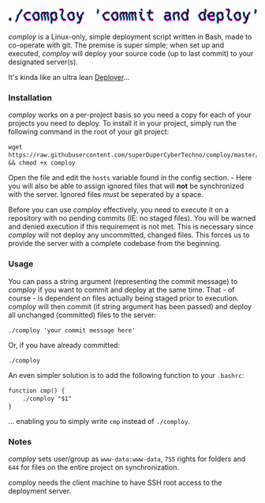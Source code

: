 ![comploy](https://raw.githubusercontent.com/superDuperCyberTechno/comploy/master/header.png)

_comploy_ is a Linux-only, simple deployment script written in Bash, made to co-operate with git. The premise is super simple; when set up and executed, _comploy_ will deploy your source code (up to last commit) to your designated server(s). 

It's kinda like an ultra lean [Deployer](https://deployer.org/)...

### Installation
_comploy_ works on a per-project basis so you need a copy for each of your projects you need to deploy.
To install it in your project, simply run the following command in the root of your git project:

```
wget https://raw.githubusercontent.com/superDuperCyberTechno/comploy/master/comploy && chmod +x comploy
```

Open the file and edit the `hosts` variable found in the config section. - Here you will also be able to assign ignored files that will **not** be synchronized with the server. Ignored files *must* be seperated by a space.

Before you can use _comploy_ effectively, you need to execute it on a repository with no pending commits (IE: no staged files). You will be warned and denied execution if this requirement is not met. This is necessary since _comploy_ will not deploy any uncommitted, changed files. This forces us to provide the server with a complete codebase from the beginning.


### Usage
You can pass a string argument (representing the commit message) to _comploy_ if you want to commit and deploy at the same time. That - of course - is dependent on files actually being staged prior to execution. _comploy_ will then commit (if string argument has been passed) and deploy all unchanged (committed) files to the server:

```
./comploy 'your commit message here'
```

Or, if you have already committed:

```
./comploy
```

An even simpler solution is to add the following function to your `.bashrc`:

```
function cmp() {
    ./comploy "$1"
}
```

... enabling you to simply write `cmp` instead of `./comploy`.

### Notes
_comploy_ sets user/group as `www-data:www-data`, `755` rights for folders and  `644` for files on the entire project on synchronization.

_comploy_ needs the client machine to have SSH root access to the deployment server.

